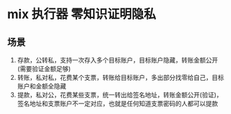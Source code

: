 # mix 执行器 零知识证明隐私

## 场景
 1. 存款，公转私，支持一次存入多个目标账户，目标账户隐藏，转账金额公开(需要验证金额足够)
 1. 转账，私对私，花费某个支票，转账给目标账户，多出部分找零给自己，目标账户和金额全隐藏
 1. 提款，私对公，花费某些支票，统一转出给签名地址，转账金额公开(验证)，签名地址和支票账户不一定对应，也就是任何知道支票密码的人都可以提款


